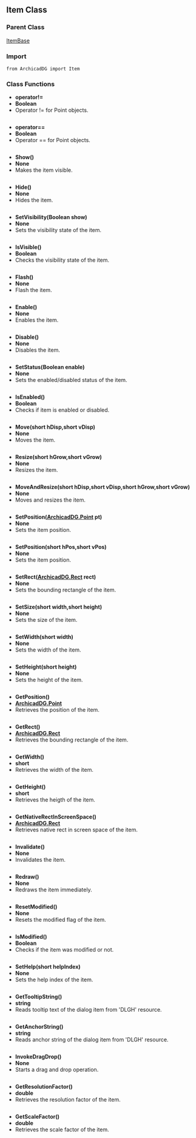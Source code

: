 ## Item Class

### Parent Class
[ItemBase](ArchicadDG_ItemBase.md)

### Import
```
from ArchicadDG import Item
``` 

### Class Functions

* **operator!=**
* **Boolean**
* Operator != for Point objects.

```

```

* **operator==**
* **Boolean**
* Operator == for Point objects.

```

```

* **Show()**
* **None**
* Makes the item visible.
```

```


* **Hide()**
* **None**
* Hides the item.

```

```

* **SetVisibility(Boolean show)**
* **None**
* Sets the visibility state of the item.

```

```

* **IsVisible()**
* **Boolean**
* Checks the visibility state of the item.

```

```

* **Flash()**
* **None**
* Flash the item.

```

```

* **Enable()**
* **None**
* Enables the item.

```

```

* **Disable()**
* **None**
* Disables the item.

```

```

* **SetStatus(Boolean enable)**
* **None**
* Sets the enabled/disabled status of the item.

```

```

* **IsEnabled()**
* **Boolean**
* Checks if item is enabled or disabled.

```

```

* **Move(short hDisp,short vDisp)**
* **None**
* Moves the item.

```

```

* **Resize(short hGrow,short vGrow)**
* **None**
* Resizes the item.

```

```

* **MoveAndResize(short hDisp,short vDisp,short hGrow,short vGrow)**
* **None**
* Moves and resizes the item.

```

```

* **SetPosition([ArchicadDG.Point](ArchicadDG_Point.md) pt)**
* **None**
* Sets the item position.

```

```

* **SetPosition(short hPos,short vPos)**
* **None**
* Sets the item position.

```

```

* **SetRect([ArchicadDG.Rect](ArchicadDG_Rect.md) rect)**
* **None**
* Sets the bounding rectangle of the item.

```

```

* **SetSize(short width,short height)**
* **None**
* Sets the size of the item.

```

```

* **SetWidth(short width)**
* **None**
* Sets the width of the item.

```

```

* **SetHeight(short height)**
* **None**
* Sets the height of the item.

```

```

* **GetPosition()**
* **[ArchicadDG.Point](ArchicadDG_Point.md)**
* Retrieves the position of the item.

```

```

* **GetRect()**
* **[ArchicadDG.Rect](ArchicadDG_Rect.md)**
* Retrieves the bounding rectangle of the item.

```

```
* **GetWidth()**
* **short**
* Retrieves the width of the item.

```

```
* **GetHeight()**
* **short**
* Retrieves the heigth of the item.

```

```
* **GetNativeRectInScreenSpace()**
* **[ArchicadDG.Rect](ArchicadDG_Rect.md)**
* Retrieves native rect in screen space of the item.

```

```
* **Invalidate()**
* **None**
* Invalidates the item.

```

```
* **Redraw()**
* **None**
* Redraws the item immediately.

```

```
* **ResetModified()**
* **None**
* Resets the modified flag of the item.

```

```
* **IsModified()**
* **Boolean**
* Checks if the item was modified or not.

```

```
* **SetHelp(short helpIndex)**
* **None**
* Sets the help index of the item.

```

```
* **GetTooltipString()**
* **string**
* Reads tooltip text of the dialog item from 'DLGH' resource.

```

```
* **GetAnchorString()**
* **string**
* Reads anchor string of the dialog item from 'DLGH' resource.

```

```
* **InvokeDragDrop()**
* **None**
* Starts a drag and drop operation.

```

```
* **GetResolutionFactor()**
* **double**
* Retrieves the resolution factor of the item.

```

```
* **GetScaleFactor()**
* **double**
* Retrieves the scale factor of the item.

```

```